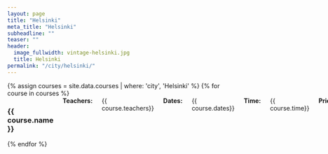 ```yaml
---
layout: page
title: "Helsinki"
meta_title: "Helsinki"
subheadline: ""
teaser: ""
header:
  image_fullwidth: vintage-helsinki.jpg
  title: Helsinki
permalink: "/city/helsinki/"
---
```


<div class="row">
	{% assign courses = site.data.courses | where: 'city', 'Helsinki' %}
	{% for course in courses %}
		<div class="large-6 columns">
			<h3>{{ course.name }}</h3>
			<b>Teachers: </b>{{ course.teachers}}<br>
			<b>Dates: </b>{{ course.dates}}<br>
			<b>Time: </b>{{ course.time}}<br>
			<b>Price: </b>{{ course.price}}<br>
		</div>
	{% endfor %}
</div>
